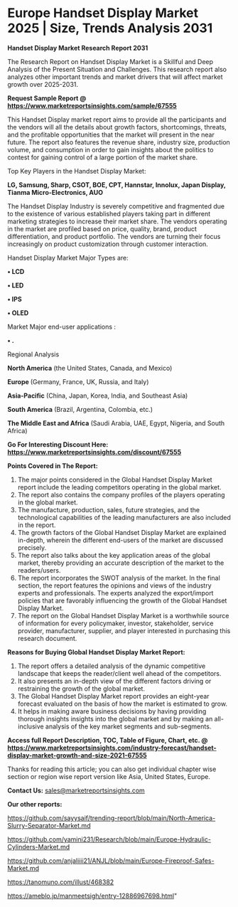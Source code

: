 # Europe Handset Display Market 2025 | Size, Trends Analysis 2031

<strong>Handset Display Market Research Report 2031</strong>

The Research Report on Handset Display Market is a Skillful and Deep Analysis of the Present Situation and Challenges. This research report also analyzes other important trends and market drivers that will affect market growth over 2025-2031.

<strong>Request Sample Report @ <a href=https://www.marketreportsinsights.com/sample/67555>https://www.marketreportsinsights.com/sample/67555</a></strong>

This Handset Display market report aims to provide all the participants and the vendors will all the details about growth factors, shortcomings, threats, and the profitable opportunities that the market will present in the near future. The report also features the revenue share, industry size, production volume, and consumption in order to gain insights about the politics to contest for gaining control of a large portion of the market share.

Top Key Players in the Handset Display Market:

<strong>LG, Samsung, Sharp, CSOT, BOE, CPT, Hannstar, Innolux, Japan Display, Tianma Micro-Electronics, AUO</strong>

The Handset Display Industry is severely competitive and fragmented due to the existence of various established players taking part in different marketing strategies to increase their market share. The vendors operating in the market are profiled based on price, quality, brand, product differentiation, and product portfolio. The vendors are turning their focus increasingly on product customization through customer interaction.

Handset Display Market Major Types are:

<strong>• LCD

• LED

• IPS

• OLED</strong>

Market Major end-user applications :

<strong>• .</strong>

Regional Analysis

</u><strong><b>North America</b></strong> (the United States, Canada, and Mexico)

<strong><b>Europe </b></strong>(Germany, France, UK, Russia, and Italy)

<strong><b>Asia-Pacific</b></strong> (China, Japan, Korea, India, and Southeast Asia)

<strong><b>South America</b></strong> (Brazil, Argentina, Colombia, etc.)

<strong><b>The Middle East and Africa</b></strong> (Saudi Arabia, UAE, Egypt, Nigeria, and South Africa)

<strong>Go For Interesting Discount Here: <a href=https://www.marketreportsinsights.com/discount/67555>https://www.marketreportsinsights.com/discount/67555</a></strong>

<strong>Points Covered in The Report:</strong>
<ol>
  <li>The major points considered in the Global Handset Display Market report include the leading competitors operating in the global market.</li>
  <li>The report also contains the company profiles of the players operating in the global market.</li>
  <li>The manufacture, production, sales, future strategies, and the technological capabilities of the leading manufacturers are also included in the report.</li>
  <li>The growth factors of the Global Handset Display Market are explained in-depth, wherein the different end-users of the market are discussed precisely.</li>
  <li>The report also talks about the key application areas of the global market, thereby providing an accurate description of the market to the readers/users.</li>
  <li>The report incorporates the SWOT analysis of the market. In the final section, the report features the opinions and views of the industry experts and professionals. The experts analyzed the export/import policies that are favorably influencing the growth of the Global Handset Display Market.</li>
  <li>The report on the Global Handset Display Market is a worthwhile source of information for every policymaker, investor, stakeholder, service provider, manufacturer, supplier, and player interested in purchasing this research document.</li>
</ol>
<strong>Reasons for Buying Global Handset Display Market Report:</strong>

<ol>
  <li>The report offers a detailed analysis of the dynamic competitive landscape that keeps the reader/client well ahead of the competitors.</li>
  <li>It also presents an in-depth view of the different factors driving or restraining the growth of the global market.</li>
  <li>The Global Handset Display Market report provides an eight-year forecast evaluated on the basis of how the market is estimated to grow.</li>
  <li>It helps in making aware business decisions by having providing thorough insights insights into the global market and by making an all-inclusive analysis of the key market segments and sub-segments.</li>
</ol>
<strong>Access full Report Description, TOC, Table of Figure, Chart, etc. @ <a href=https://www.marketreportsinsights.com/industry-forecast/handset-display-market-growth-and-size-2021-67555>https://www.marketreportsinsights.com/industry-forecast/handset-display-market-growth-and-size-2021-67555</a></strong>


Thanks for reading this article; you can also get individual chapter wise section or region wise report version like Asia, United States, Europe.

<strong>Contact Us:</strong>
sales@marketreportsinsights.com

<strong>Our other reports:</strong>

<a href=https://github.com/sayysaif/trending-report/blob/main/North-America-Slurry-Separator-Market.md>https://github.com/sayysaif/trending-report/blob/main/North-America-Slurry-Separator-Market.md</a>

<a href=https://github.com/yamini231/Research/blob/main/Europe-Hydraulic-Cylinders-Market.md>https://github.com/yamini231/Research/blob/main/Europe-Hydraulic-Cylinders-Market.md</a>

<a href=https://github.com/anjaliiii21/ANJL/blob/main/Europe-Fireproof-Safes-Market.md>https://github.com/anjaliiii21/ANJL/blob/main/Europe-Fireproof-Safes-Market.md</a>

<a href=https://tanomuno.com/illust/468382>https://tanomuno.com/illust/468382</a>

<a href=https://ameblo.jp/manmeetsigh/entry-12886967698.html>https://ameblo.jp/manmeetsigh/entry-12886967698.html</a>"

